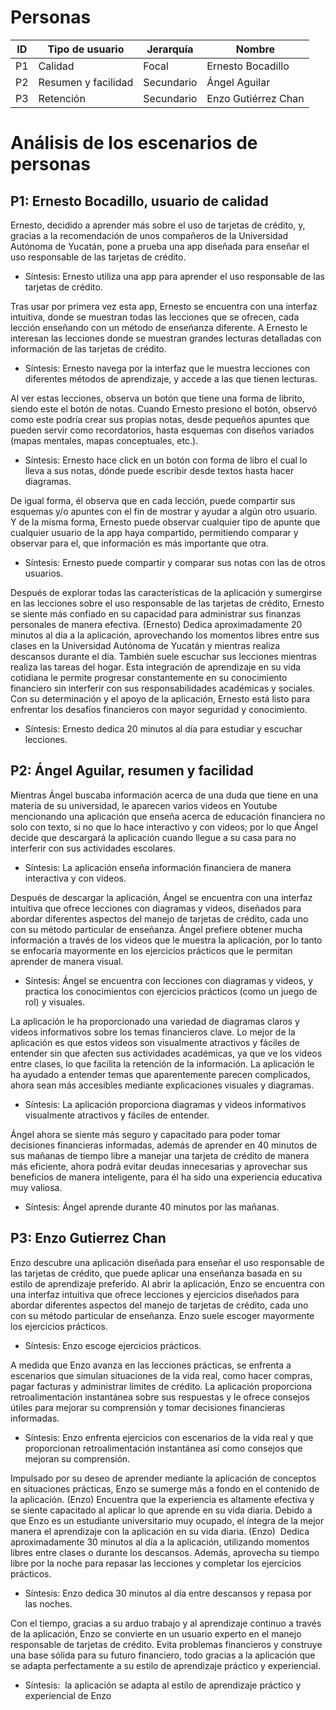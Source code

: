 
# Personas 

  

| ID  | Tipo de usuario     | Jerarquía  | Nombre              |
| --- | ------------------- | ---------- | ------------------- |
| P1  | Calidad             | Focal      | Ernesto Bocadillo   |
| P2  | Resumen y facilidad | Secundario | Ángel Aguilar       |
| P3  | Retención           | Secundario | Enzo Gutiérrez Chan |



# Análisis de los escenarios de personas

## P1: Ernesto Bocadillo, usuario de calidad

  

Ernesto, decidido a aprender más sobre el uso de tarjetas de crédito, y, gracias a la recomendación de unos compañeros de la Universidad Autónoma de Yucatán, pone a prueba una app diseñada para enseñar el uso responsable de las tarjetas de crédito.

- Síntesis: Ernesto utiliza una app para aprender el uso responsable de las tarjetas de crédito. 
    

  

Tras usar por primera vez esta app, Ernesto se encuentra con una interfaz intuitiva, donde se muestran todas las lecciones que se ofrecen, cada lección enseñando con un método de enseñanza diferente. A Ernesto le interesan las lecciones donde se muestran grandes lecturas detalladas con información de las tarjetas de crédito.

- Síntesis: Ernesto navega por la interfaz que le muestra lecciones con diferentes métodos de aprendizaje, y accede a las que tienen lecturas. 
    

  

Al ver estas lecciones, observa un botón que tiene una forma de librito, siendo este el botón de notas. Cuando Ernesto presiono el botón, observó como este podría crear sus propias notas, desde pequeños apuntes que pueden servir como recordatorios, hasta esquemas con diseños variados (mapas mentales, mapas conceptuales, etc.).

- Síntesis: Ernesto hace click en un botón con forma de libro el cual lo lleva a sus notas, dónde puede escribir desde textos hasta hacer diagramas. 
    

  

De igual forma, él observa que en cada lección, puede compartir sus esquemas y/o apuntes con el fin de mostrar y ayudar a algún otro usuario. Y de la misma forma, Ernesto puede observar cualquier tipo de apunte que cualquier usuario de la app haya compartido, permitiendo comparar y observar para el, que información es más importante que otra.

- Síntesis: Ernesto puede compartir y comparar sus notas con las de otros usuarios. 
    

  

Después de explorar todas las características de la aplicación y sumergirse en las lecciones sobre el uso responsable de las tarjetas de crédito, Ernesto se siente más confiado en su capacidad para administrar sus finanzas personales de manera efectiva. (Ernesto) Dedica aproximadamente 20 minutos al día a la aplicación, aprovechando los momentos libres entre sus clases en la Universidad Autónoma de Yucatán y mientras realiza descansos durante el día. También suele escuchar sus lecciones mientras realiza las tareas del hogar. Esta integración de aprendizaje en su vida cotidiana le permite progresar constantemente en su conocimiento financiero sin interferir con sus responsabilidades académicas y sociales. Con su determinación y el apoyo de la aplicación, Ernesto está listo para enfrentar los desafíos financieros con mayor seguridad y conocimiento.

- Síntesis: Ernesto dedica 20 minutos al día para estudiar y escuchar lecciones. 
    

  

## P2: Ángel Aguilar, resumen y facilidad

  

Mientras Ángel buscaba información acerca de una duda que tiene en una materia de su universidad, le aparecen varios videos en Youtube mencionando una aplicación que enseña acerca de educación financiera no solo con texto, si no que lo hace interactivo y con videos; por lo que Ángel decide que descargará la aplicación cuando llegue a su casa para no interferir con sus actividades escolares.

- Síntesis: La aplicación enseña información financiera de manera interactiva y con videos. 
    

  

Después de descargar la aplicación, Ángel se encuentra con una interfaz intuitiva que ofrece lecciones con diagramas y videos, diseñados para abordar diferentes aspectos del manejo de tarjetas de crédito, cada uno con su método particular de enseñanza. Ángel prefiere obtener mucha información a través de los videos que le muestra la aplicación, por lo tanto se enfocaría mayormente en los ejercicios prácticos que le permitan aprender de manera visual.

- Síntesis: Ángel se encuentra con lecciones con diagramas y videos, y practica los conocimientos con ejercicios prácticos (como un juego de rol) y visuales.
    

  

La aplicación le ha proporcionado una variedad de diagramas claros y videos informativos sobre los temas financieros clave. Lo mejor de la aplicación es que estos videos son visualmente atractivos y fáciles de entender sin que afecten sus actividades académicas, ya que ve los videos entre clases, lo que facilita la retención de la información. La aplicación le ha ayudado a entender temas que aparentemente parecen complicados, ahora sean más accesibles mediante explicaciones visuales y diagramas.

- Síntesis: La aplicación proporciona diagramas y videos informativos visualmente atractivos y fáciles de entender. 
    

  

Ángel ahora se siente más seguro y capacitado para poder tomar decisiones financieras informadas, además de aprender en 40 minutos de sus mañanas de tiempo libre a manejar una tarjeta de crédito de manera más eficiente, ahora podrá evitar deudas innecesarias y aprovechar sus beneficios de manera inteligente, para él ha sido una experiencia educativa muy valiosa.

- Síntesis: Ángel aprende durante 40 minutos por las mañanas. 
    

  

## P3: Enzo Gutierrez Chan

  

Enzo descubre una aplicación diseñada para enseñar el uso responsable de las tarjetas de crédito, que puede aplicar una enseñanza basada en su estilo de aprendizaje preferido. Al abrir la aplicación, Enzo se encuentra con una interfaz intuitiva que ofrece lecciones y ejercicios diseñados para abordar diferentes aspectos del manejo de tarjetas de crédito, cada uno con su método particular de enseñanza. Enzo suele escoger mayormente los ejercicios prácticos.

- Síntesis: Enzo escoge ejercicios prácticos. 
    

  

A medida que Enzo avanza en las lecciones prácticas, se enfrenta a escenarios que simulan situaciones de la vida real, como hacer compras, pagar facturas y administrar límites de crédito. La aplicación proporciona retroalimentación instantánea sobre sus respuestas y le ofrece consejos útiles para mejorar su comprensión y tomar decisiones financieras informadas. 

- Síntesis: Enzo enfrenta ejercicios con escenarios de la vida real y que proporcionan retroalimentación instantánea así como consejos que mejoran su comprensión. 
    

  

Impulsado por su deseo de aprender mediante la aplicación de conceptos en situaciones prácticas, Enzo se sumerge más a fondo en el contenido de la aplicación. (Enzo) Encuentra que la experiencia es altamente efectiva y se siente capacitado al aplicar lo que aprende en su vida diaria. Debido a que Enzo es un estudiante universitario muy ocupado, el íntegra de la mejor manera el aprendizaje con la aplicación en su vida diaria. (Enzo)  Dedica aproximadamente 30 minutos al día a la aplicación, utilizando momentos libres entre clases o durante los descansos. Además, aprovecha su tiempo libre por la noche para repasar las lecciones y completar los ejercicios prácticos.

- Síntesis: Enzo dedica 30 minutos al día entre descansos y repasa por las noches. 
    

  

Con el tiempo, gracias a su arduo trabajo y al aprendizaje continuo a través de la aplicación, Enzo se convierte en un usuario experto en el manejo responsable de tarjetas de crédito. Evita problemas financieros y construye una base sólida para su futuro financiero, todo gracias a la aplicación que se adapta perfectamente a su estilo de aprendizaje práctico y experiencial.

- Síntesis:  la aplicación se adapta al estilo de aprendizaje práctico y experiencial de Enzo
    
